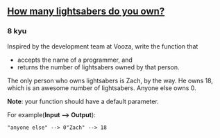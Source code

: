 <h2><a href=https://www.codewars.com/kata/51f9d93b4095e0a7200001b8/train/typescript target="_blank">How many lightsabers do you own?</a></h2><h3>8 kyu</h3><p>Inspired by the development team at Vooza, write the function that </p><ul><li>accepts the name of a programmer, and</li><li>returns the number of lightsabers owned by that person.</li></ul><p>The only person who owns lightsabers is Zach, by the way. He owns 18, which is an awesome number of lightsabers. Anyone else owns 0.</p><p><strong>Note</strong>: your function should have a default parameter.</p><p>For example(<strong>Input --&gt; Output</strong>):</p><pre><code>"anyone else" --&gt; 0"Zach" --&gt; 18</code></pre>
